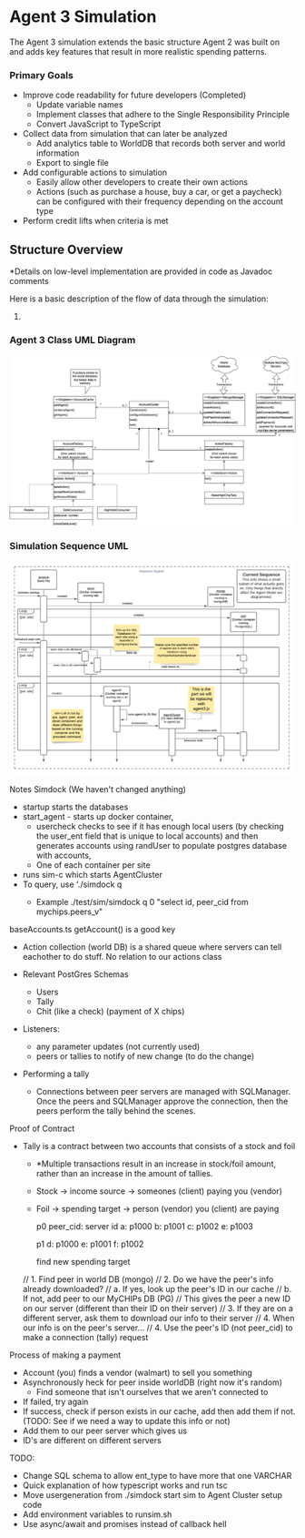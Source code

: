 # Agent 3 Simulation

The Agent 3 simulation extends the basic structure Agent 2 was built on and adds key features that result in more realistic spending patterns.

### Primary Goals

- Improve code readability for future developers (Completed)
  - Update variable names
  - Implement classes that adhere to the Single Responsibility Principle
  - Convert JavaScript to TypeScript
- Collect data from simulation that can later be analyzed
  - Add analytics table to WorldDB that records both server and world information
  - Export to single file
- Add configurable actions to simulation
  - Easily allow other developers to create their own actions
  - Actions (such as purchase a house, buy a car, or get a paycheck) can be configured with their frequency depending on the account type
- Perform credit lifts when criteria is met

## Structure Overview

\*Details on low-level implementation are provided in code as Javadoc comments

Here is a basic description of the flow of data through the simulation:

1.

### Agent 3 Class UML Diagram

![Agent 3 Class UML](../doc/class-UML.png)

### Simulation Sequence UML

![Sequence UML](../doc/sequence-UML.png)


Notes 
Simdock (We haven't changed anything)
- startup starts the databases
- start_agent - starts up docker container,
  - usercheck checks to see if it has enough local users (by checking the user_ent field that is unique to local accounts) and then generates accounts using randUser to populate postgres database with accounts,
  - One of each container per site
- runs sim-c which starts AgentCluster
- To query, use './simdock q <int-for-server-num> <sql-query>
  - Example ./test/sim/simdock q 0 "select id, peer_cid from mychips.peers_v"

baseAccounts.ts getAccount() is a good key 

- Action collection (world DB) is a shared queue where servers can tell eachother to do stuff. No relation to our actions class

- Relevant PostGres Schemas
  - Users
  - Tally
  - Chit (like a check) (payment of X chips)

- Listeners: 
  - any parameter updates (not currently used)
  - peers or tallies to notify of new change (to do the change)

- Performing a tally
  - Connections between peer servers are managed with SQLManager. Once the peers and SQLManager approve the connection, then the peers perform the tally behind the scenes.

Proof of Contract
- Tally is a contract between two accounts that consists of a stock and foil
  - \*Multiple transactions result in an increase in stock/foil amount, rather than an increase in the amount of tallies.
  - Stock -> income source -> someones (client) paying you (vendor)
  - Foil -> spending target -> person (vendor) you (client) are paying

  	p0
		peer_cid: server id
		   a:      p1000
		   b:      p1001
		   c:      p1002
		   e: p1003

	p1
		d: p1000
		e: p1001
		f: p1002

    find new spending target

  // 1. Find peer in world DB (mongo)
	// 2. Do we have the peer's info already downloaded?
	//	a. If yes, look up the peer's ID in our cache
	//	b. If not, add peer to our MyCHIPs DB (PG)
	//		This gives the peer a new ID on our server (different than their ID on their server)
	// 3. If they are on a different server, ask them to download our info to their server
	// 4. When our info is on the peer's server...
	// 4. Use the peer's ID (not peer_cid) to make a connection (tally) request

Process of making a payment
- Account (you) finds a vendor (walmart) to sell you something
- Asynchronously heck for peer inside worldDB (right now it's random)
  - Find someone that isn't ourselves that we aren't connected to
- If failed, try again
- If success, check if person exists in our cache, add then add them if not. (TODO: See if we need a way to update this info or not)
- Add them to our peer server which gives us 
- ID's are different on different servers

TODO: 
- Change SQL schema to allow ent_type to have more that one VARCHAR
- Quick explanation of how typescript works and run tsc
- Move usergeneration from ./simdock start sim to Agent Cluster setup code
- Add environment variables to runsim.sh
- Use async/await and promises instead of callback hell